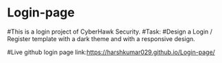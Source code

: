 # Login-page
#This is a login project of CyberHawk Security.
#Task:
#Design a Login / Register template with a dark theme and with a responsive design.

#Live github login page link:https://harshkumar029.github.io/Login-page/
